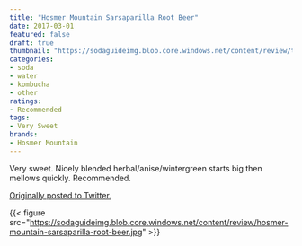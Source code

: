 ```yaml
---
title: "Hosmer Mountain Sarsaparilla Root Beer"
date: 2017-03-01
featured: false
draft: true
thumbnail: "https://sodaguideimg.blob.core.windows.net/content/review/thumbs/hosmer-mountain-sarsaparilla-root-beer.jpg"
categories:
- soda
- water
- kombucha
- other
ratings:
- Recommended
tags:
- Very Sweet
brands:
- Hosmer Mountain
---
```


Very sweet. Nicely blended herbal/anise/wintergreen starts big then mellows quickly. Recommended.

[Originally posted to Twitter.](https://twitter.com/Cavorter/status/837021317786439685)

{{< figure src="https://sodaguideimg.blob.core.windows.net/content/review/hosmer-mountain-sarsaparilla-root-beer.jpg" >}}


